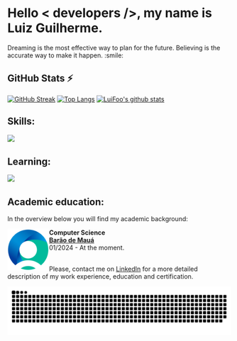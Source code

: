 <h1> Hello < developers />, my name is Luiz Guilherme. </h1>

<div size='20px'>Dreaming is the most effective way to plan for the future. Believing is the accurate way to make it happen. :smile: 
</div>

<h2> GitHub Stats ⚡</h2>

[![GitHub Streak](https://github-readme-streak-stats.herokuapp.com?user=LuiFoo&theme=transparent&date_format=j%20M%5B%20Y%5D&card_width=1124&exclude_days=Sun%2CSat&border_radius=8&border=1E2228)](https://github.com/LuiFoo)
[![Top Langs](https://github-readme-stats.vercel.app/api/top-langs/?username=LuiFoo&layout=compact&theme=transparent&card_width=1124&border_radius=8&border_color=1E2228)](https://github.com/LuiFoo)
[![LuiFoo's github stats](https://github-readme-stats-mu-red-43.vercel.app/api?username=LuiFoo&count_private=true&show_icons=true&theme=transparent&card_width=1124&border_radius=8&border_color=1E2228&custom_title=STATS)](https://github.com/LuiFoo)

<h2> Skills: </h2>
<a href='https://github.com/LuiFoo'><img height ='48px' src='https://skillicons.dev/icons?i=html,css,js,py,figma,vscode,visualstudio'></a>

<h2> Learning: </h2>
<a href='https://github.com/LuiFoo'><img height ='48px' src='https://skillicons.dev/icons?i=react,nodejs,ruby,cs,cpp'></a>

<h2> Academic education: </h2>

In the overview below you will find my academic background:

<a href='https://www.baraodemaua.br'><img align="left" height="94px" width="94px" alt="Warpnet" src='./src/assets/logo-faculdade.png'></a>

**Computer Science** \
[**Barão de Mauá**](https://www.baraodemaua.br/) \
01/2024 - At the moment.
<br>
<br>

Please, contact me on [LinkedIn](https://www.linkedin.com/in/louierotulo/) for a more detailed description of my work experience, education and certification.

<picture>
  <source media="(prefers-color-scheme: dark)" srcset="https://raw.githubusercontent.com/platane/snk/output/github-contribution-grid-snake-dark.svg"/>
  <source media="(prefers-color-scheme: light)" srcset="https://raw.githubusercontent.com/platane/snk/output/github-contribution-grid-snake.svg"/>
  <img alt="github contribution grid snake animation" src="https://raw.githubusercontent.com/platane/snk/output/github-contribution-grid-snake.svg"/>
</picture>
